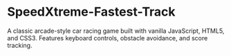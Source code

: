 # SpeedXtreme-Fastest-Track
A classic arcade-style car racing game built with vanilla JavaScript, HTML5, and CSS3. Features keyboard controls, obstacle avoidance, and score tracking.
